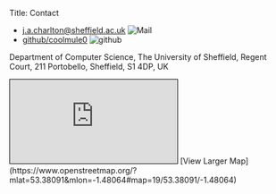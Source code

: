 Title: Contact


- [j.a.charlton@sheffield.ac.uk](mailto:j.a.charlton@sheffield.ac.uk) ![Mail]({static}/static/images/mail.png)
- [github/coolmule0](https://github.com/coolmule0) ![github]({static}/static/images/github.png)


Department of Computer Science,
The University of Sheffield,
Regent Court,
211 Portobello,
Sheffield,
S1 4DP, 
UK


<iframe scrolling="no" marginheight="0" marginwidth="0" src="https://www.openstreetmap.org/export/embed.html?bbox=-1.483181118965149%2C53.37988060246173%2C-1.478090286254883%2C53.38193169636577&amp;layer=mapnik&amp;marker=53.380906161763626%2C-1.4806357026100159" style="border: 1px solid black"></iframe>
[View Larger Map](https://www.openstreetmap.org/?mlat=53.38091&amp;mlon=-1.48064#map=19/53.38091/-1.48064)
